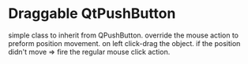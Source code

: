 # Draggable QtPushButton
simple class to inherit from QPushButton.
override the mouse action to preform position movement.
on left click-drag the object.
if the position didn't move => fire the regular mouse click action.
